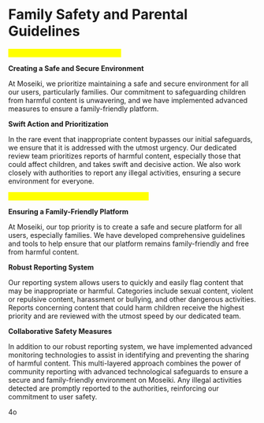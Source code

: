 # Family Safety and Parental Guidelines

<mark style="color:yellow;">**Version 1: Emphasis on AI Control**</mark>

**Creating a Safe and Secure Environment**

At Moseiki, we prioritize maintaining a safe and secure environment for all our users, particularly families. Our commitment to safeguarding children from harmful content is unwavering, and we have implemented advanced measures to ensure a family-friendly platform.

**Swift Action and Prioritization**

In the rare event that inappropriate content bypasses our initial safeguards, we ensure that it is addressed with the utmost urgency. Our dedicated review team prioritizes reports of harmful content, especially those that could affect children, and takes swift and decisive action. We also work closely with authorities to report any illegal activities, ensuring a secure environment for everyone.

<mark style="color:yellow;">**Version 2: Emphasis on Reporting System**</mark>

**Ensuring a Family-Friendly Platform**

At Moseiki, our top priority is to create a safe and secure platform for all users, especially families. We have developed comprehensive guidelines and tools to help ensure that our platform remains family-friendly and free from harmful content.

**Robust Reporting System**

Our reporting system allows users to quickly and easily flag content that may be inappropriate or harmful. Categories include sexual content, violent or repulsive content, harassment or bullying, and other dangerous activities. Reports concerning content that could harm children receive the highest priority and are reviewed with the utmost speed by our dedicated team.

**Collaborative Safety Measures**

In addition to our robust reporting system, we have implemented advanced monitoring technologies to assist in identifying and preventing the sharing of harmful content. This multi-layered approach combines the power of community reporting with advanced technological safeguards to ensure a secure and family-friendly environment on Moseiki. Any illegal activities detected are promptly reported to the authorities, reinforcing our commitment to user safety.

4o
